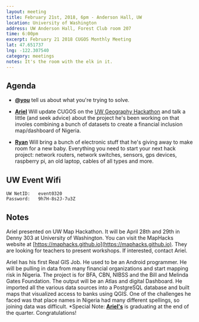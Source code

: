 ```yaml
---
layout: meeting
title: February 21st, 2018, 6pm - Anderson Hall, UW
location: University of Washington
address: UW Anderson Hall, Forest Club room 207
time: 6:00pm
excerpt: February 21 2018 CUGOS Monthly Meeting
lat: 47.651737
lng: -122.307540
category: meetings
notes: It's the room with the elk in it.
---
```



## Agenda
- **[@you](http://cugos.org/people/)** tell us about what you're trying to solve.

- **[Ariel](https://github.com/akadouri)** Will update CUGOS on the [UW Geography Hackathon](https://maphacks.github.io/) and talk a little (and seek advice) about the project he's been working on that involes combining a bunch of datasets to create a financial inclusion map/dashboard of Nigeria. 

- **[Ryan](https://github.com/foundatron)** Will bring a bunch of electronic stuff that he's giving away to make room for a new baby. Everything you need to start your next hack project: network routers, network switches, sensors, gps devices, raspberry pi, an old laptop, cables of all types and more. 

## UW Event Wifi

```
UW NetID:   event0320
Password:   9h7H-8s2J-7u3Z
```

## Notes

Ariel presented on UW Map Hackathon.   It will be April 28th and 29th in Denny 303 at University of Washington.  You can visit the MapHacks website at [https://maphacks.github.io](https://maphacks.github.io).  They are looking for teachers to present workshops.  If interested, contact Ariel.  

Ariel has his first Real GIS Job.  He used to be an Android programmer.  He will be pulling in data from many financial organizations and start mapping risk in Nigeria.  The project is for BFA, CBN, NIBSS and the Bill and Melinda Gates Foundation.  The output will be an Atlas and digital Dashboard.  He imported all the various data sources into a PostgreSQL database and built maps that visualized access to banks using QGIS.  One of the challenges he faced was that place names in Nigeria had many different spellings, so joining data was difficult.
*Special Note: **[Ariel's](https://github.com/akadouri)** is graduating at the end of the quarter.  Congratulations!
